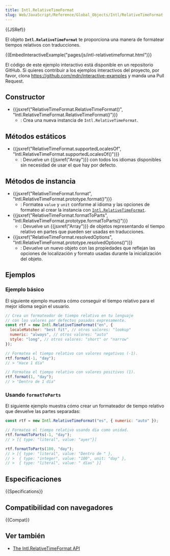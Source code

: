 ```yaml
---
title: Intl.RelativeTimeFormat
slug: Web/JavaScript/Reference/Global_Objects/Intl/RelativeTimeFormat
---
```


{{JSRef}}

El objeto **`Intl.RelativeTimeFormat`** te proporciona una manera de formatear tiempos relativos con traducciones.

{{EmbedInteractiveExample("pages/js/intl-relativetimeformat.html")}}

El código de este ejemplo interactivo está disponible en un repositorio GitHub. Si quieres contribuir a los ejemplos interactivos del proyecto, por favor, clona <https://github.com/mdn/interactive-examples> y manda una Pull Request.

## Constructor

- {{jsxref("RelativeTimeFormat.RelativeTimeFormat()", "Intl.RelativeTimeFormat.RelativeTimeFormat()")}}
  - : Crea una nueva instancia de `Intl.RelativeTimeFormat`.

## Métodos estáticos

- {{jsxref("RelativeTimeFormat.supportedLocalesOf", "Intl.RelativeTimeFormat.supportedLocalesOf()")}}
  - : Devuelve un {{jsxref("Array")}} con todos los idiomas disponibles sin necesidad de usar el que hay por defecto.

## Métodos de instancia

- {{jsxref("RelativeTimeFormat.format", "Intl.RelativeTimeFormat.prototype.format()")}}
  - : Formatea `value` y `unit` conforme al idioma y las opciones de formateo al crear la instancia con [`Intl.RelativeTimeFormat`](/es/docs/Web/JavaScript/Reference/Global_Objects/Intl.RelativeTimeFormat).
- {{jsxref("RelativeTimeFormat.formatToParts", "Intl.RelativeTimeFormat.prototype.formatToParts()")}}
  - : Devuelve un {{jsxref("Array")}} de objetos representando el tiempo relativo en partes que pueden ser usadas en traducciones.
- {{jsxref("RelativeTimeFormat.resolvedOptions", "Intl.RelativeTimeFormat.prototype.resolvedOptions()")}}
  - : Devuelve un nuevo objeto con las propiedades que reflejan las opciones de localización y formato usadas durante la inicialización del objeto.

## Ejemplos

### Ejemplo básico

El siguiente ejemplo muestra cómo conseguir el tiempo relativo para el mejor idioma según el usuario.

```js
// Crea un formateador de tiempo relativo en tu lenguaje
// con los valores por defectos pasados expresamente.
const rtf = new Intl.RelativeTimeFormat("en", {
  localeMatcher: "best fit", // otros valores: "lookup"
  numeric: "always", // otros valores: "auto"
  style: "long", // otros valores: "short" or "narrow"
});

// Formatea el tiempo relativo con valores negativos (-1).
rtf.format(-1, "day");
// > "Hace 1 día"

// Formatea el tiempo relativo con valores positivos (1).
rtf.format(1, "day");
// > "Dentro de 1 día"
```

### Usando `formatToParts`

El siguiente ejemplo muestra cómo crear un formateador de tiempo relativo que devuelve las partes separadas:

```js
const rtf = new Intl.RelativeTimeFormat("es", { numeric: "auto" });

// Formatea el tiempo relativo usando día como unidad.
rtf.formatToParts(-1, "day");
// > [{ type: "literal", value: "ayer"}]

rtf.formatToParts(100, "day");
// > [{ type: "literal", value: "Dentro de " },
// >  { type: "integer", value: "100", unit: "day" },
// >  { type: "literal", value: " días" }]
```

## Especificaciones

{{Specifications}}

## Compatibilidad con navegadores

{{Compat}}

## Ver también

- [The Intl.RelativeTimeFormat API](https://developers.google.com/web/updates/2018/10/intl-relativetimeformat)
